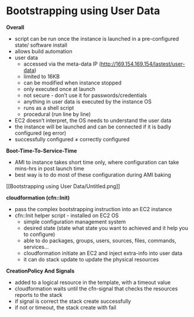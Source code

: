 # Bootstrapping using User Data

**Overall**

- script can be run once the instance is launched in a pre-configured state/ software install
- allows build automation
- user data
    - accessed via the meta-data IP (http://169.154.169.154/lastest/user-data)
    - limited to 16KB
    - can be modified when instance stopped
    - only executed once at launch
    - not secure - don’t use it for passwords/credentials
    - anything in user data is executed by the instance OS
    - runs as a shell script
    - procedural (run line by line)
- EC2 doesn’t interpret, the OS needs to understand the user data
- the instance will be launched and can be connected if it is badly configured (eg error)
- successfully configured ≠ correctly configured

**Boot-Time-To-Service-Time**

- AMI to instance takes short time only, where configuration can take mins-hrs in post launch time
- best way is to do most of these configuration during AMI baking

[[Bootstrapping using User Data/Untitled.png]]

**cloudformation (cfn::Init)**

- pass the complex bootstrapping instruction into an EC2 instance
- cfn::Init helper script - installed on EC2 OS
    - simple configuration management system
    - desired state (state what state you want to achieved and it help you to configure)
    - able to do packages, groups, users, sources, files, commands, services…
    - cloudformation initiate an EC2 and inject extra-info into user data
    - it can do stack update to update the physical resources

**CreationPolicy And Signals**

- added to a logical resource in the template, with a timeout value
- cloudformation waits until the cfn-signal that checks the resources reports to the stack
- if signal is correct the stack create successfully
- if not or timeout, the stack create with fail
